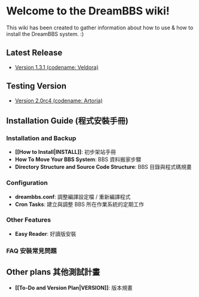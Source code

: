 # Welcome to the DreamBBS wiki!

This wiki has been created to gather information about how to use & how to install the DreamBBS system. :)

## Latest Release
  + [Version 1.3.1 (codename: Veldora)](https://github.com/ccns/dreambbs/releases/tag/v1.3.1)

## Testing Version
  + [Version 2.0rc4 (codename: Artoria)](https://github.com/ccns/dreambbs/releases/tag/v2.0rc4)

## Installation Guide (程式安裝手冊)

### Installation and Backup
  + **[[How to Install|INSTALL]]**: 初步架站手冊
  + **How To Move Your BBS System**: BBS 資料搬家步驟
  + **Directory Structure and Source Code Structure**: BBS 目錄與程式碼規畫

### Configuration
  + **dreambbs.conf**: 調整編譯設定檔 / 重新編譯程式
  + **Cron Tasks**: 建立與調整 BBS 所在作業系統的定期工作

### Other Features
  + **Easy Reader**: 好讀版安裝

### **FAQ** 安裝常見問題

## Other plans 其他測試計畫

  + **[[To-Do and Version Plan|VERSION]]**: 版本規畫

